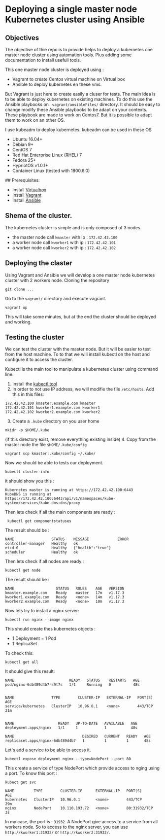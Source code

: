# Deploying a single master node Kubernetes cluster using Ansible

## Objectives
The objective of thie repo is to provide helps to deploy a kubernetes one master node cluster 
using automation tools. 
Plus adding some documentation to install usefull tools.

This one master node cluster is deployed using :
* Vagrant to créate Centos virtual machine on Virtual box
* Ansible to deploy kubernetes en these vms.

But Vagrant is just here to create easily a cluser for tests. 
The main idea is to be able to deploy kubernetes on existing machines. 
To do this use the Ansible playbooks on ` vagrant/ansibleFiles/` directory.
It should be easy to change modify these Ansible playbooks to be adapt on your contexts.
These plàybook are made to work on Centos7. But it is possible to adapt them to work on an other OS.

I use kubeadm to deploy kubernetes. kubeadm can be used in these OS
* Ubuntu 16.04+
*  Debian 9+
*  CentOS 7
*  Red Hat Enterprise Linux (RHEL) 7
*  Fedora 25+
*  HypriotOS v1.0.1+
*  Container Linux (tested with 1800.6.0)

## Prerequisites:

* Install [Virtualbox](https://www.virtualbox.org/wiki/Linux_Downloads)
* Install [Vagrant](https://www.vagrantup.com/docs/installation/)
* Install [Ansible](https://docs.ansible.com/ansible/latest/installation_guide/intro_installation.html)

## Shema of the cluster.
The kubernetes cluster is simple and is only composed of 3 nodes.
* the master node call `kmaster` with ip : `172.42.42.100`
* a worker node call `kworker1` with ip : `172.42.42.101`
* a worker node call `kworker2` with ip : `172.42.42.102`
 
## Deploying the claster

Using Vagrant and Ansible we will develop a one master node kubernetes cluster with 2 workers node.
Cloning the repository
````shell script
git clone ...
````
Go to the `vagrant/` directory and execute vagrant.
```shell script
vagrant up
```
This will take some minutes, but at the end the cluster should be deployed and working.

## Testing the cluster
We can test the cluster with the master node. But it will be easier to test from the host machine.
To to that we will install kubectl on the host and configure it to access the cluster. 

Kubectl is the main tool to manipulate a kubernetes cluster using command line.

1. Install the [kubectl tool](https://kubernetes.io/fr/docs/tasks/tools/install-kubectl/#pr%c3%a9-requis)
2. In order to not use IP address, we will modifie the file `/etc/hosts`. Add this in this files: 
```shell script
172.42.42.100 kmaster.example.com kmaster
172.42.42.101 kworker1.example.com kworker1
172.42.42.102 kworker2.example.com kworker2

```
3. Create a `.kube` directory on you user home
```shell script
mkidr -p $HOME/.kube
``` 
(if this directory exist, remove everything existing inside)
4. Copy from the master node the file `$HOME/.kube/config`
```shell script
vagrant scp kmaster:.kube/config ~/.kube/
```
Now we should be able to tests our deployment. 

````shell script
kubectl cluster-info
````
it should show you this : 
```shell script
Kubernetes master is running at https://172.42.42.100:6443
KubeDNS is running at https://172.42.42.100:6443/api/v1/namespaces/kube-system/services/kube-dns:dns/proxy
```
Then lets check if all the main components are ready : 
```shell script
 kubectl get componentstatuses 
```
The result should be : 
```shell script
NAME                 STATUS    MESSAGE             ERROR
controller-manager   Healthy   ok                  
etcd-0               Healthy   {"health":"true"}   
scheduler            Healthy   ok    
```
Then lets check if all nodes are ready : 
````shell script
kubectl get node
````
The result should be : 
````shell script
NAME                   STATUS   ROLES    AGE   VERSION
kmaster.example.com    Ready    master   17m   v1.17.3
kworker1.example.com   Ready    <none>   14m   v1.17.3
kworker2.example.com   Ready    <none>   10m   v1.17.3
````
Now lets try to install a nginx server: 
```shell script
kubectl run nginx --image nginx
```
This should create thes kubernetes objects : 
* 1 Deployment 
= 1 Pod
* 1 ReplicaSet

To check this: 
```shell script
kubectl get all
```
It should give this result: 
```shell script
NAME                         READY   STATUS    RESTARTS   AGE
pod/nginx-6db489d4b7-s9t7s   1/1     Running   0          48s


NAME                 TYPE        CLUSTER-IP   EXTERNAL-IP   PORT(S)   AGE
service/kubernetes   ClusterIP   10.96.0.1    <none>        443/TCP   21m


NAME                    READY   UP-TO-DATE   AVAILABLE   AGE
deployment.apps/nginx   1/1     1            1           48s

NAME                               DESIRED   CURRENT   READY   AGE
replicaset.apps/nginx-6db489d4b7   1         1         1       48s
```
Let's add a service to be able to access it.
```shell script
kubectl expose deployment nginx --type=NodePort --port 80 
```
This create a service of type NodePort which provide access to nging using a port.
To know this port : 
```shell script
kubect get svc
```
```shell script
NAME         TYPE        CLUSTER-IP      EXTERNAL-IP   PORT(S)        AGE
kubernetes   ClusterIP   10.96.0.1       <none>        443/TCP        29m
nginx        NodePort    10.110.193.72   <none>        80:31932/TCP   3s
```
In my case, the port is : `31932`. A NodePort give access to a service from all workers node.
So to access to the nginx server, you can use `http://kworker1:31932/` or `http://kworker2:31932/`.

